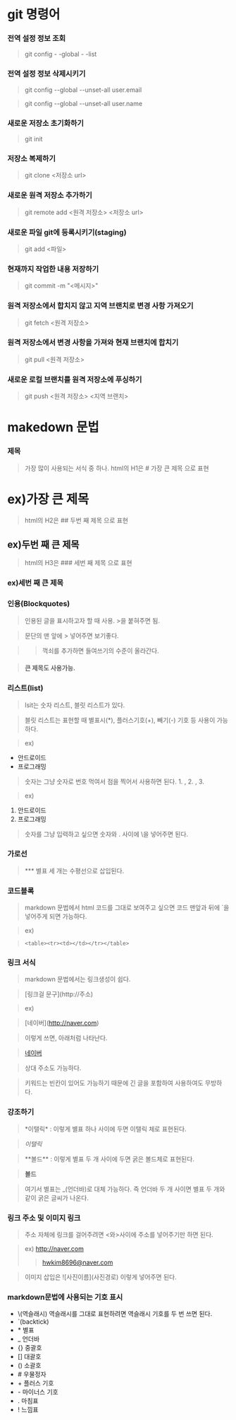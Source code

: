 # git 명령어

### 전역 설정 정보 조회
> git config - -global - -list
### 전역 설정 정보 삭제시키기
> git config --global --unset-all user.email

> git config --global --unset-all user.name
### 새로운 저장소 초기화하기
> git init
### 저장소 복제하기
> git clone <저장소 url>
### 새로운 원격 저장소 추가하기
> git remote add <원격 저장소> <저장소 url>
### 새로운 파일 git에 등록시키기(staging)
> git add <파일>
### 현재까지 작업한 내용 저장하기
> git commit -m "<메시지>"
### 원격 저장소에서 합치지 않고 지역 브랜치로 변경 사항 가져오기
> git fetch <원격 저장소>
### 원격 저장소에서 변경 사항을 가져와 현재 브랜치에 합치기
> git pull <원격 저장소>
### 새로운 로컬 브랜치를 원격 저장소에 푸싱하기
> git push <원격 저장소> <지역 브랜치>


# makedown 문법
### 제목
> 가장 많이 사용되는 서식 중 하나.
> html의 H1은 # 가장 큰 제목 으로 표현
# ex)가장 큰 제목

> html의 H2은 ## 두번 째 제목 으로 표현
## ex)두번 째 큰 제목

> html의 H3은 ### 세번 째 제목 으로 표현
### ex)세번 째 큰 제목

### 인용(Blockquotes)
> 인용된 글을 표시하고자 할 때 사용. >을 붙혀주면 됨.

> 문단의 맨 앞에 > 넣어주면 보기좋다.

>> 꺽쇠를 추가하면 들여쓰기의 수준이 올라간다.

> #### 큰 제목도 사용가능.

### 리스트(list)
> lsit는 숫자 리스트, 블릿 리스트가 있다.

> 블릿 리스트는 표현할 때 별표시(\*), 플러스기호(\+), 빼기(\-) 기호 등 사용이 가능하다.

> ex)

* 안드로이드
* 프로그래밍

> 숫자는 그냥 숫자로 번호 먹여서 점을 찍어서 사용하면 된다. 1\. , 2\. , 3\.

> ex)

1. 안드로이드
2. 프로그래밍

> 숫자를 그냥 입력하고 싶으면 숫자와 . 사이에 \을 넣어주면 된다.

### 가로선
> \*** 별표 세 개는 수평선으로 삽입된다.

### 코드블록
> markdown 문법에서 html 코드를 그대로 보여주고 싶으면 코드 맨앞과 뒤에 \`을 넣어주게 되면 가능하다.

> ex)

>`<table><tr><td></td></tr></table>`

### 링크 서식
> markdown 문법에서는 링크생성이 쉽다.

> [링크걸 문구]\(http://주소)

> ex)

> \[네이버](http://naver.com)

> 이렇게 쓰면, 아래처럼 나타난다.

> [네이버](http://naver.com)

> 상대 주소도 가능하다.

> 키워드는 빈칸이 있어도 가능하기 때문에 긴 글을 포함하여 사용하여도 무방하다.

### 강조하기

> \*이탤릭\* : 이렇게 별표 하나 사이에 두면 이탤릭 체로 표현된다.

> *이탤릭*


> \*\*볼드\*\* : 이렇게 별표 두 개 사이에 두면 굵은 볼드체로 표현된다.

> **볼드**


> 여기서 별표는 \_(언더바)로 대체 가능하다. 즉 언더바 두 개 사이면 별표 두 개와 같이 굵은 글씨가 나온다.

### 링크 주소 및 이미지 링크
> 주소 자체에 링크를 걸어주려면 \<와\>사이에 주소를 넣어주기만 하면 된다.

> ex) <http://naver.com>
>> <hwkim8696@naver.com>

> 이미지 삽입은 \!\[사진이름]\(사진경로) 이렇게 넣어주면 된다.

### markdown문법에 사용되는 기호 표시

- \\(역슬래시) 역슬래시를 그대로 표현하려면 역슬래시 기호를 두 번 쓰면 된다.
- \`(backtick)
- \* 별표
- \_ 언더바
- \{} 중괄호
- \[] 대괄호
- \() 소괄호
- \# 우물정자
- \+ 플러스 기호
- \- 마이너스 기호
- \. 마침표
- \! 느낌표
